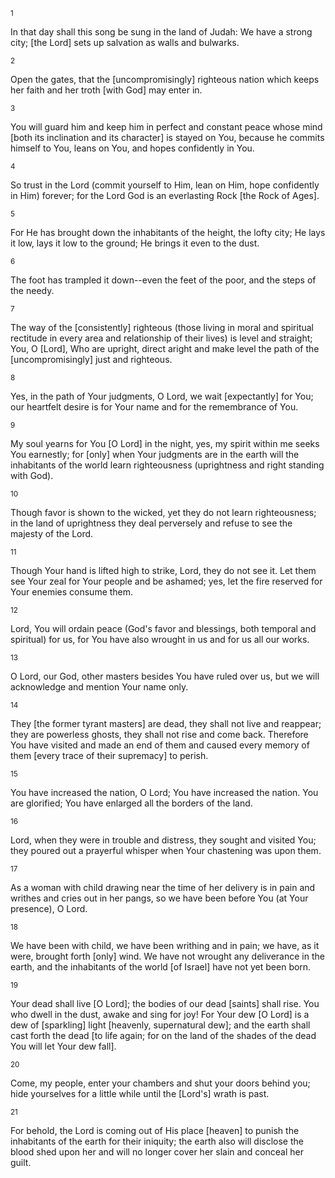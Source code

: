 <sup>1</sup> 

In that day shall this song be sung in the land of Judah: We have a strong city; [the Lord] sets up salvation as walls and bulwarks. 

<sup>2</sup> 

Open the gates, that the [uncompromisingly] righteous nation which keeps her faith and her troth [with God] may enter in. 

<sup>3</sup> 

You will guard him and keep him in perfect and constant peace whose mind [both its inclination and its character] is stayed on You, because he commits himself to You, leans on You, and hopes confidently in You. 

<sup>4</sup> 

So trust in the Lord (commit yourself to Him, lean on Him, hope confidently in Him) forever; for the Lord God is an everlasting Rock [the Rock of Ages]. 

<sup>5</sup> 

For He has brought down the inhabitants of the height, the lofty city; He lays it low, lays it low to the ground; He brings it even to the dust. 

<sup>6</sup> 

The foot has trampled it down--even the feet of the poor, and the steps of the needy. 

<sup>7</sup> 

The way of the [consistently] righteous (those living in moral and spiritual rectitude in every area and relationship of their lives) is level and straight; You, O [Lord], Who are upright, direct aright and make level the path of the [uncompromisingly] just and righteous. 

<sup>8</sup> 

Yes, in the path of Your judgments, O Lord, we wait [expectantly] for You; our heartfelt desire is for Your name and for the remembrance of You. 

<sup>9</sup> 

My soul yearns for You [O Lord] in the night, yes, my spirit within me seeks You earnestly; for [only] when Your judgments are in the earth will the inhabitants of the world learn righteousness (uprightness and right standing with God). 

<sup>10</sup> 

Though favor is shown to the wicked, yet they do not learn righteousness; in the land of uprightness they deal perversely and refuse to see the majesty of the Lord. 

<sup>11</sup> 

Though Your hand is lifted high to strike, Lord, they do not see it. Let them see Your zeal for Your people and be ashamed; yes, let the fire reserved for Your enemies consume them. 

<sup>12</sup> 

Lord, You will ordain peace (God's favor and blessings, both temporal and spiritual) for us, for You have also wrought in us and for us all our works. 

<sup>13</sup> 

O Lord, our God, other masters besides You have ruled over us, but we will acknowledge and mention Your name only. 

<sup>14</sup> 

They [the former tyrant masters] are dead, they shall not live and reappear; they are powerless ghosts, they shall not rise and come back. Therefore You have visited and made an end of them and caused every memory of them [every trace of their supremacy] to perish. 

<sup>15</sup> 

You have increased the nation, O Lord; You have increased the nation. You are glorified; You have enlarged all the borders of the land. 

<sup>16</sup> 

Lord, when they were in trouble and distress, they sought and visited You; they poured out a prayerful whisper when Your chastening was upon them. 

<sup>17</sup> 

As a woman with child drawing near the time of her delivery is in pain and writhes and cries out in her pangs, so we have been before You (at Your presence), O Lord. 

<sup>18</sup> 

We have been with child, we have been writhing and in pain; we have, as it were, brought forth [only] wind. We have not wrought any deliverance in the earth, and the inhabitants of the world [of Israel] have not yet been born. 

<sup>19</sup> 

Your dead shall live [O Lord]; the bodies of our dead [saints] shall rise. You who dwell in the dust, awake and sing for joy! For Your dew [O Lord] is a dew of [sparkling] light [heavenly, supernatural dew]; and the earth shall cast forth the dead [to life again; for on the land of the shades of the dead You will let Your dew fall]. 

<sup>20</sup> 

Come, my people, enter your chambers and shut your doors behind you; hide yourselves for a little while until the [Lord's] wrath is past. 

<sup>21</sup> 

For behold, the Lord is coming out of His place [heaven] to punish the inhabitants of the earth for their iniquity; the earth also will disclose the blood shed upon her and will no longer cover her slain and conceal her guilt.